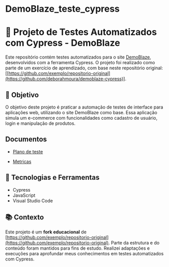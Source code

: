 # DemoBlaze_teste_cypress


# 🧪 Projeto de Testes Automatizados com Cypress - DemoBlaze

Este repositório contém testes automatizados para o site [DemoBlaze](https://www.demoblaze.com/), desenvolvidos com a ferramenta Cypress. O projeto foi realizado como parte de um exercício de aprendizado, com base neste repositório original: [[https://github.com/exemplo/repositorio-original](https://github.com/deborahmoura/demoblaze-cypress)].

## 🎯 Objetivo

O objetivo deste projeto é praticar a automação de testes de interface para aplicações web, utilizando o site DemoBlaze como base. Essa aplicação simula um e-commerce com funcionalidades como cadastro de usuário, login e manipulação de produtos.

## Documentos 
* [Plano de teste](https://github.com/deborahmoura/deborahmoura-Proesc-demoblaze/blob/main/Documentos/Plano%20de%20testes.md)

* [Metricas](https://github.com/deborahmoura/deborahmoura-Proesc-demoblaze/blob/main/Documentos/Metricas.md)

## 🔧 Tecnologias e Ferramentas

- Cypress
- JavaScript
- Visual Studio Code

## 📚 Contexto

Este projeto é um **fork educacional** de [https://github.com/exemplo/repositorio-original](https://github.com/exemplo/repositorio-original). Parte da estrutura e do conteúdo foram mantidos para fins de estudo. Realizei adaptações e execuções para aprofundar meus conhecimentos em testes automatizados com Cypress.


